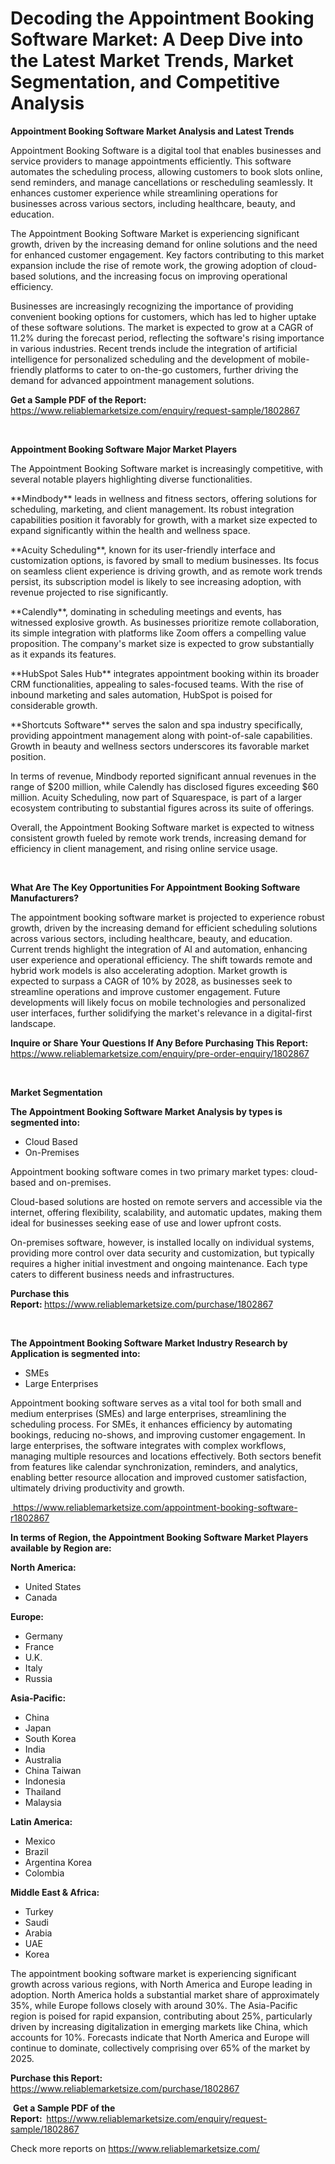 <p><h1>Decoding the Appointment Booking Software Market: A Deep Dive into the Latest Market Trends, Market Segmentation, and Competitive Analysis</h1></p><p><strong>Appointment Booking Software Market Analysis and Latest Trends</strong></p>
<p><p>Appointment Booking Software is a digital tool that enables businesses and service providers to manage appointments efficiently. This software automates the scheduling process, allowing customers to book slots online, send reminders, and manage cancellations or rescheduling seamlessly. It enhances customer experience while streamlining operations for businesses across various sectors, including healthcare, beauty, and education.</p><p>The Appointment Booking Software Market is experiencing significant growth, driven by the increasing demand for online solutions and the need for enhanced customer engagement. Key factors contributing to this market expansion include the rise of remote work, the growing adoption of cloud-based solutions, and the increasing focus on improving operational efficiency. </p><p>Businesses are increasingly recognizing the importance of providing convenient booking options for customers, which has led to higher uptake of these software solutions. The market is expected to grow at a CAGR of 11.2% during the forecast period, reflecting the software's rising importance in various industries. Recent trends include the integration of artificial intelligence for personalized scheduling and the development of mobile-friendly platforms to cater to on-the-go customers, further driving the demand for advanced appointment management solutions.</p></p>
<p><strong>Get a Sample PDF of the Report:&nbsp;</strong> <a href="https://www.reliablemarketsize.com/enquiry/request-sample/1802867?utm_campaign=1932&utm_medium=2&utm_source=Github&utm_content=ia&utm_term=10032025&utm_id=appointment-booking-software">https://www.reliablemarketsize.com/enquiry/request-sample/1802867</a></p>
<p>&nbsp;</p>
<p><strong>Appointment Booking Software Major Market Players</strong></p>
<p><p>The Appointment Booking Software market is increasingly competitive, with several notable players highlighting diverse functionalities. </p><p>**Mindbody** leads in wellness and fitness sectors, offering solutions for scheduling, marketing, and client management. Its robust integration capabilities position it favorably for growth, with a market size expected to expand significantly within the health and wellness space. </p><p>**Acuity Scheduling**, known for its user-friendly interface and customization options, is favored by small to medium businesses. Its focus on seamless client experience is driving growth, and as remote work trends persist, its subscription model is likely to see increasing adoption, with revenue projected to rise significantly.</p><p>**Calendly**, dominating in scheduling meetings and events, has witnessed explosive growth. As businesses prioritize remote collaboration, its simple integration with platforms like Zoom offers a compelling value proposition. The company's market size is expected to grow substantially as it expands its features.</p><p>**HubSpot Sales Hub** integrates appointment booking within its broader CRM functionalities, appealing to sales-focused teams. With the rise of inbound marketing and sales automation, HubSpot is poised for considerable growth.</p><p>**Shortcuts Software** serves the salon and spa industry specifically, providing appointment management along with point-of-sale capabilities. Growth in beauty and wellness sectors underscores its favorable market position.</p><p>In terms of revenue, Mindbody reported significant annual revenues in the range of $200 million, while Calendly has disclosed figures exceeding $60 million. Acuity Scheduling, now part of Squarespace, is part of a larger ecosystem contributing to substantial figures across its suite of offerings.</p><p>Overall, the Appointment Booking Software market is expected to witness consistent growth fueled by remote work trends, increasing demand for efficiency in client management, and rising online service usage.</p></p>
<p>&nbsp;</p>
<p><strong>What Are The Key Opportunities For Appointment Booking Software Manufacturers?</strong></p>
<p><p>The appointment booking software market is projected to experience robust growth, driven by the increasing demand for efficient scheduling solutions across various sectors, including healthcare, beauty, and education. Current trends highlight the integration of AI and automation, enhancing user experience and operational efficiency. The shift towards remote and hybrid work models is also accelerating adoption. Market growth is expected to surpass a CAGR of 10% by 2028, as businesses seek to streamline operations and improve customer engagement. Future developments will likely focus on mobile technologies and personalized user interfaces, further solidifying the market's relevance in a digital-first landscape.</p></p>
<p><strong>Inquire or Share Your Questions If Any Before Purchasing This Report:</strong> <a href="https://www.reliablemarketsize.com/enquiry/pre-order-enquiry/1802867?utm_campaign=1932&utm_medium=2&utm_source=Github&utm_content=ia&utm_term=10032025&utm_id=appointment-booking-software">https://www.reliablemarketsize.com/enquiry/pre-order-enquiry/1802867</a></p>
<p>&nbsp;</p>
<p><strong>Market Segmentation</strong></p>
<p><strong>The Appointment Booking Software Market Analysis by types is segmented into:</strong></p>
<p><ul><li>Cloud Based</li><li>On-Premises</li></ul></p>
<p><p>Appointment booking software comes in two primary market types: cloud-based and on-premises. </p><p>Cloud-based solutions are hosted on remote servers and accessible via the internet, offering flexibility, scalability, and automatic updates, making them ideal for businesses seeking ease of use and lower upfront costs. </p><p>On-premises software, however, is installed locally on individual systems, providing more control over data security and customization, but typically requires a higher initial investment and ongoing maintenance. Each type caters to different business needs and infrastructures.</p></p>
<p><strong>Purchase this Report:&nbsp;</strong><a href="https://www.reliablemarketsize.com/purchase/1802867?utm_campaign=1932&utm_medium=2&utm_source=Github&utm_content=ia&utm_term=10032025&utm_id=appointment-booking-software">https://www.reliablemarketsize.com/purchase/1802867</a></p>
<p>&nbsp;</p>
<p><strong>The Appointment Booking Software Market Industry Research by Application is segmented into:</strong></p>
<p><ul><li>SMEs</li><li>Large Enterprises</li></ul></p>
<p><p>Appointment booking software serves as a vital tool for both small and medium enterprises (SMEs) and large enterprises, streamlining the scheduling process. For SMEs, it enhances efficiency by automating bookings, reducing no-shows, and improving customer engagement. In large enterprises, the software integrates with complex workflows, managing multiple resources and locations effectively. Both sectors benefit from features like calendar synchronization, reminders, and analytics, enabling better resource allocation and improved customer satisfaction, ultimately driving productivity and growth.</p></p>
<p><a href="https://www.reliablemarketsize.com/appointment-booking-software-r1802867?utm_campaign=1932&utm_medium=2&utm_source=Github&utm_content=ia&utm_term=10032025&utm_id=appointment-booking-software">&nbsp;https://www.reliablemarketsize.com/appointment-booking-software-r1802867</a></p>
<p><strong>In terms of Region, the Appointment Booking Software Market Players available by Region are:</strong></p>
<p>
    <p> <strong> North America: </strong>
        <ul>
            <li>United States</li>
            <li>Canada</li>
        </ul>
        </p> 
    <p> <strong> Europe: </strong>
        <ul>
            <li>Germany</li>
            <li>France</li>
            <li>U.K.</li>
            <li>Italy</li>
            <li>Russia</li>
        </ul>
        </p> 
    <p> <strong> Asia-Pacific: </strong>
        <ul>
            <li>China</li>
            <li>Japan</li>
            <li>South Korea</li>
            <li>India</li>
            <li>Australia</li>
            <li>China Taiwan</li>
            <li>Indonesia</li>
            <li>Thailand</li>
            <li>Malaysia</li>
        </ul>
        </p> 
    <p> <strong> Latin America: </strong>
        <ul>
            <li>Mexico</li>
            <li>Brazil</li>
            <li>Argentina Korea</li>
            <li>Colombia</li>
        </ul>
        </p> 
    <p> <strong> Middle East & Africa: </strong>
        <ul>
            <li>Turkey</li>
            <li>Saudi</li>
            <li>Arabia</li>
            <li>UAE</li>
            <li>Korea</li>
        </ul>
    </p>
    </p>
<p><p>The appointment booking software market is experiencing significant growth across various regions, with North America and Europe leading in adoption. North America holds a substantial market share of approximately 35%, while Europe follows closely with around 30%. The Asia-Pacific region is poised for rapid expansion, contributing about 25%, particularly driven by increasing digitalization in emerging markets like China, which accounts for 10%. Forecasts indicate that North America and Europe will continue to dominate, collectively comprising over 65% of the market by 2025.</p></p>
<p><strong>Purchase this Report: </strong><a href="https://www.reliablemarketsize.com/purchase/1802867?utm_campaign=1932&utm_medium=2&utm_source=Github&utm_content=ia&utm_term=10032025&utm_id=appointment-booking-software">https://www.reliablemarketsize.com/purchase/1802867</a></p>
<p>&nbsp;<strong>Get a Sample PDF of the Report:&nbsp;&nbsp;</strong><a href="https://www.reliablemarketsize.com/enquiry/request-sample/1802867?utm_campaign=1932&utm_medium=2&utm_source=Github&utm_content=ia&utm_term=10032025&utm_id=appointment-booking-software">https://www.reliablemarketsize.com/enquiry/request-sample/1802867</a></p>
<p><strong></strong></p>
<p>Check more reports on <a href="https://www.reliablemarketsize.com/?utm_campaign=1932&utm_medium=2&utm_source=Github&utm_content=ia&utm_term=10032025&utm_id=appointment-booking-software">https://www.reliablemarketsize.com/</a></p>